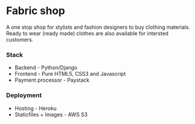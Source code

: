 # Fabric shop
A one stop shop for stylists and fashion designers to buy clothing materials. Ready to wear (ready made) clothes are also available for intersted customers.

### Stack
- Backend - Python/Django
- Frontend - Pure HTML5, CSS3 and Javascript
- Payment processor - Paystack

### Deployment
- Hosting - Heroku
- Staticfiles + Images - AWS S3
